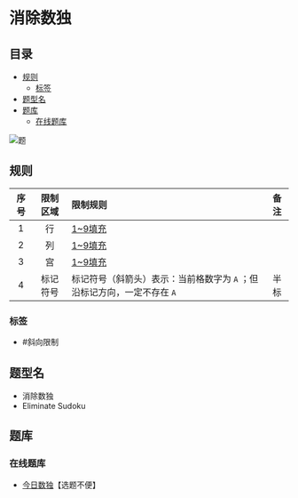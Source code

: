 # 消除数独
<!-- START doctoc generated TOC please keep comment here to allow auto update -->
<!-- DON'T EDIT THIS SECTION, INSTEAD RE-RUN doctoc TO UPDATE -->
## 目录

- [规则](#%E8%A7%84%E5%88%99)
  - [标签](#%E6%A0%87%E7%AD%BE)
- [题型名](#%E9%A2%98%E5%9E%8B%E5%90%8D)
- [题库](#%E9%A2%98%E5%BA%93)
  - [在线题库](#%E5%9C%A8%E7%BA%BF%E9%A2%98%E5%BA%93)

<!-- END doctoc generated TOC please keep comment here to allow auto update -->

![题](https://cn.sudoku.today/pic/04/eliminate/70442_496131.png)

## 规则

| 序号  | 限制区域 | 限制规则                                     | 备注  |
|:---:|:----:|:-----------------------------------------|:---:|
|  1  |  行   | [1~9填充]                                  |     |
|  2  |  列   | [1~9填充]                                  |     |
|  3  |  宫   | [1~9填充]                                  |     |
|  4  | 标记符号 | 标记符号（斜箭头）表示：当前格数字为 `A` ；但沿标记方向，一定不存在 `A` | 半标  |

### 标签

- #斜向限制

## 题型名

- 消除数独
- Eliminate Sudoku

## 题库

### 在线题库

- [今日数独]【选题不便】

[1~9填充]: ../../../../../rules/rules.md#1to9填充

[今日数独]: https://cn.sudoku.today/g-eliminate-sudoku/
